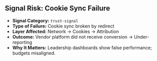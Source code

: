 ## Signal Risk: Cookie Sync Failure

- **Signal Category:** `trust-signal`
- **Type of Failure:** Cookie sync broken by redirect
- **Layer Affected:** Network → Cookies → Attribution
- **Outcome:** Vendor platform did not receive conversion → Under-reporting
- **Why It Matters:** Leadership dashboards show false performance; budgets misaligned.
